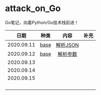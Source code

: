# attack_on_Go

Go笔记，向着Python/Go技术栈前进！



|    日期    |      种类      |               内容               | 补充 |
| :--------: | :------------: | :------------------------------: | :--: |
| 2020.09.11 | [base](./base) | [解析JSON](./base/json_parse.md) |      |
| 2020.09.12 | [base](./base) | [解析参数](./base/parseargs.md)  |      |
| 2020.09.13 |                |                                  |      |
| 2020.09.14 |                |                                  |      |
| 2020.09.15 |                |                                  |      |
|            |                |                                  |      |
|            |                |                                  |      |
|            |                |                                  |      |
|            |                |                                  |      |

